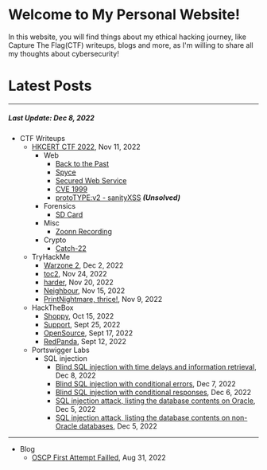 # Welcome to My Personal Website!

In this website, you will find things about my ethical hacking journey, like Capture The Flag(CTF) writeups, blogs and more, as I'm willing to share all my thoughts about cybersecurity!

# Latest Posts

* * *
##### Last Update: Dec 8, 2022

- CTF Writeups
	- [HKCERT CTF 2022](https://siunam321.github.io/ctf/HKCERT-CTF-2022/), Nov 11, 2022
		- Web
			- [Back to the Past](https://siunam321.github.io/ctf/HKCERT-CTF-2022/Web/Back-to-the-Past/)
			- [Spyce](https://siunam321.github.io/ctf/HKCERT-CTF-2022/Web/Spyce/)
			- [Secured Web Service](https://siunam321.github.io/ctf/HKCERT-CTF-2022/Web/Secured-Web-Service/)
			- [CVE 1999](https://siunam321.github.io/ctf/HKCERT-CTF-2022/Web/CVE-1999/)
			- [protoTYPE:v2 - sanityXSS](https://siunam321.github.io/ctf/HKCERT-CTF-2022/Web/protoTYPEv2-sanityXSS/) ***(Unsolved)***
		- Forensics
			- [SD Card](https://siunam321.github.io/ctf/HKCERT-CTF-2022/Forensics/SD-Card/)
		- Misc
			- [Zoonn Recording](https://siunam321.github.io/ctf/HKCERT-CTF-2022/Misc/Zoonn-Recording/)
		- Crypto
			- [Catch-22](https://siunam321.github.io/ctf/HKCERT-CTF-2022/Crypto/Catch-22/)
	- TryHackMe
		- [Warzone 2](https://siunam321.github.io/ctf/tryhackme/Warzone2), Dec 2, 2022
		- [toc2](https://siunam321.github.io/ctf/tryhackme/toc2), Nov 24, 2022
		- [harder](https://siunam321.github.io/ctf/tryhackme/harder), Nov 20, 2022
		- [Neighbour](https://siunam321.github.io/ctf/tryhackme/Neighbour), Nov 15, 2022
		- [PrintNightmare, thrice!](https://siunam321.github.io/ctf/tryhackme/PrintNightmare-thrice), Nov 9, 2022
	- HackTheBox
		- [Shoppy](https://siunam321.github.io/ctf/hackthebox/Shoppy/), Oct 15, 2022
		- [Support](https://siunam321.github.io/ctf/hackthebox/Support/), Sept 25, 2022
		- [OpenSource](https://siunam321.github.io/ctf/hackthebox/OpenSource/), Sept 17, 2022
		- [RedPanda](https://siunam321.github.io/ctf/hackthebox/RedPanda/), Sept 12, 2022
	- Portswigger Labs
		- SQL injection
			- [Blind SQL injection with time delays and information retrieval](https://siunam321.github.io/ctf/portswigger-labs/SQL-Injection/sqli-13), Dec 8, 2022
			- [Blind SQL injection with conditional errors](https://siunam321.github.io/ctf/portswigger-labs/SQL-Injection/sqli-12), Dec 7, 2022
			- [Blind SQL injection with conditional responses](https://siunam321.github.io/ctf/portswigger-labs/SQL-Injection/sqli-11), Dec 6, 2022
			- [SQL injection attack, listing the database contents on Oracle](https://siunam321.github.io/ctf/portswigger-labs/SQL-Injection/sqli-10), Dec 5, 2022
			- [SQL injection attack, listing the database contents on non-Oracle databases](https://siunam321.github.io/ctf/portswigger-labs/SQL-Injection/sqli-9), Dec 5, 2022

* * *
- Blog
	- [OSCP First Attempt Failled](https://siunam321.github.io/blog/2022-08-31-OSCP-First-Attempt-Failled), Aug 31, 2022

